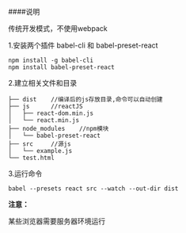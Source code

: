 ####说明

传统开发模式，不使用webpack

1.安装两个插件 babel-cli 和 babel-preset-react

	npm install -g babel-cli
	npm install babel-preset-react

2.建立相关文件和目录

	├── dist	//编译后的js存放目录,命令可以自动创建
	├── js		//reactJS
	│   ├── react-dom.min.js
	│   └── react.min.js
	├── node_modules	//npm模块
	│   └── babel-preset-react
	├── src 	//源js
	│   └── example.js
	└── test.html

3.运行命令

	babel --presets react src --watch --out-dir dist

**注意：**

某些浏览器需要服务器环境运行

